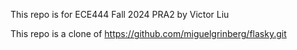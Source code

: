 This repo is for ECE444 Fall 2024 PRA2 by Victor Liu

This repo is a clone of https://github.com/miguelgrinberg/flasky.git
